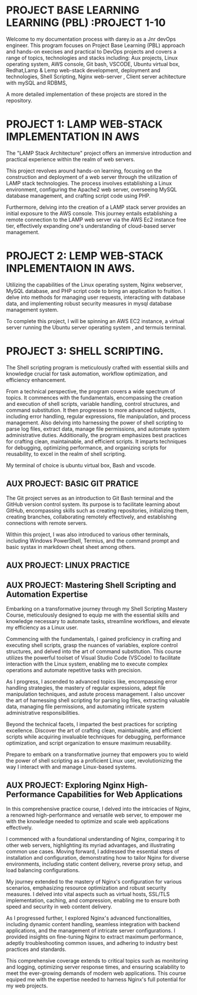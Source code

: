 # PROJECT BASE LEARNING LEARNING (PBL) :PROJECT 1-10

 Welcome to my documentation process with darey.io as a Jnr devOps engineer. This program focuses on Project Base Learning (PBL) approach and hands-on execises and practical to DevOps projects and covers a range of topics, technologies and stacks including:  Aux projects, Linux operating system, AWS console, Git bash, VSCODE, Ubuntu virtual box, Redhat,Lamp & Lemp web-stack development, deployment and technologies, Shell Scripting, Nginx web-server , Client server achitecture with mySQL and RDBMS, 
 
 A more detailed implementation of these projects are stored in the repository.

    
# PROJECT 1: LAMP WEB-STACK IMPLEMENTATION IN AWS
The "LAMP Stack Architecture" project offers an immersive introduction and practical experience within the realm of web servers.

This project revolves around hands-on learning, focusing on the construction and deployment of a web server through the utilization of LAMP stack technologies. The process involves establishing a Linux environment, configuring the Apache2 web server, overseeing MySQL database management, and crafting script code using PHP.

Furthermore, delving into the creation of a LAMP stack server provides an initial exposure to the AWS console. This journey entails establishing a remote connection to the LAMP web server via the AWS Ec2 instance free tier, effectively expanding one's understanding of cloud-based server management.


# PROJECT 2: LEMP WEB-STACK INPLEMENTAION IN AWS.
Utilizing the capabilities of the Linux operating system, Nginx webserver, MySQL database, and PHP script code to bring an application to fruition. I delve into methods for managing user requests, interacting with database data, and implementing robust security measures in mysql database management system.

 To complete this project, I will be spinning an AWS EC2 instance, a virtual server running the Ubuntu server operating system , and termuis terminal. 


 # PROJECT 3: SHELL SCRIPTING.
 The Shell scripting program is meticulously crafted  with essential skills and knowledge crucial for task automation, workflow optimization, and efficiency enhancement.

 From a technical perspective, the program covers a wide spectrum of topics. It commences with the fundamentals, encompassing the creation and execution of shell scripts, variable handling, control structures, and command substitution. It then progresses to more advanced subjects, including error handling, regular expressions, file manipulation, and process management. Also delving into harnessing the power of shell scripting to parse log files, extract data, manage file permissions, and automate system administrative duties. Additionally, the program emphasizes best practices for crafting clean, maintainable, and efficient scripts. It imparts techniques for debugging, optimizing performance, and organizing scripts for reusability,  to excel in the realm of shell scripting.

 My terminal of choice is ubuntu virtual box, Bash and vscode.





 ## AUX PROJECT: BASIC GIT PRATICE
 The Git project serves as an introduction to Git Bash terminal and the GitHub version control system. Its purpose is to facilitate learning about GitHub, encompassing skills such as creating repositories, initializing them, creating branches, collaborating remotely effectively, and establishing connections with remote servers.
 
 Within this project, I was also introduced to various other terminals, including Windows PowerShell, Termius, and the command prompt and basic systax in markdown cheat sheet among others.

 ## AUX PROJECT: LINUX PRACTICE 

 

 ## AUX PROJECT: Mastering Shell Scripting and  Automation Expertise

Embarking on a transformative journey through my Shell Scripting Mastery Course, meticulously designed to equip me  with the essential skills and knowledge necessary to automate tasks, streamline workflows, and elevate my efficiency as a Linux user.

Commencing with the fundamentals, I gained proficiency in crafting and executing shell scripts, grasp the nuances of variables, explore control structures, and delved into the art of command substitution. This course utilizes the powerful toolset of Visual Studio Code (VSCode) to facilitate interaction with the Linux system, enabling me  to execute complex operations and automate repetitive tasks with precision.

As I progress, I ascended to advanced topics like, encompassing error handling strategies, the mastery of regular expressions, adept file manipulation techniques, and astute process management. I also uncover the art of harnessing shell scripting for parsing log files, extracting valuable data, managing file permissions, and automating intricate system administrative responsibilities.

Beyond the technical facets, I imparted the best practices for scripting excellence. Discover the art of crafting clean, maintainable, and efficient scripts while acquiring invaluable techniques for debugging, performance optimization, and script organization to ensure maximum reusability.

Prepare to embark on a transformative journey that empowers you to wield the power of shell scripting as a proficient Linux user, revolutionizing the way I interact with and manage Linux-based systems.


 
 ## AUX PROJECT: Exploring Nginx High-Performance Capabilities for Web Applications

In this comprehensive practice course, I  delved into the intricacies of Nginx, a renowned high-performance and versatile web server, to empower me with the knowledge needed to optimize and scale web applications effectively.

I commenced with a foundational understanding of Nginx, comparing it to other web servers, highlighting its myriad advantages, and illustrating common use cases. Moving forward, I addressed the essential steps of installation and configuration, demonstrating how to tailor Nginx for diverse environments, including static content delivery, reverse proxy setup, and load balancing configurations.

My journey extended to the mastery of Nginx's configuration for various scenarios, emphasizing resource optimization and robust security measures. I  delved into vital aspects such as virtual hosts, SSL/TLS implementation, caching, and compression, enabling me to ensure both speed and security in web content delivery.

As I progressed further, I explored Nginx's advanced functionalities, including dynamic content handling, seamless integration with backend applications, and the management of intricate server configurations. I provided insights on fine-tuning Nginx to extract maximum performance, adeptly troubleshooting common issues, and adhering to industry best practices and standards.

This comprehensive coverage extends to critical topics such as monitoring and logging, optimizing server response times, and ensuring scalability to meet the ever-growing demands of modern web applications. This course equiped me with the expertise needed to harness Nginx's full potential for my web projects.
